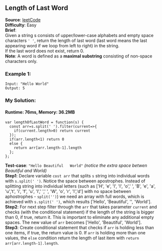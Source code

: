 ## Length of Last Word

**Source**: [leetCode](https://leetcode.com/problems/length-of-last-word/)  
**Difficulty**: Easy   
**Brief**:  
Given a string s consists of upper/lower-case alphabets and empty space characters ```' '```, return the length of last word (last word means the last appearing word if we loop from left to right) in the string.  
If the last word does not exist, return 0.  
**Note**: A word is defined as a **maximal substring** consisting of non-space characters only.  


### Example 1:
```
Input: "Hello World"
Output: 5
```


### My Solution:
#### Runtime: 76ms, Memory: 36.2MB
```
var lengthOfLastWord = function(s) {
  const arr=s.split(' ').filter(current=>{
    if(current.length>0) return current
  });
  if(arr.length<1) return 0
  else {
    return arr[arr.length-1].length
  };
};
```
**Test-case**: ```"Hello Beautiful   World"``` *(notice the extra space betwen Beautiful and World)*  
**Step1**: Declare variable ```cost arr``` that splits ```s``` string into individual words with ```s.split(' ')```. Notice the space between apostrophes. Instead of splitting string into individual letters (such as   ['H', 'e', 'l', 'l', 'o',' ', 'B', 'e', 'a', 'u','t', 'i', 'f', 'u', 'l',' ',' ', 'W', 'o', 'r', 'l','d'] with no space between aphostrophes - ```split('')```) we need an array with full words, which is achieved with ```s.split(' ')```, which results ['Hello', 'Beautiful', '', 'World'].  
**Step2**: For next step filter through the ```arr``` that takes parameter ```current``` and checks (with the conditional statement) if the length of the string is bigger than 0, if true, return it. This is important to eliminate any additional empty spaces. The new value of ```arr``` becomes ['Hello', 'Beautiful', 'World'].    
**Step3**: Create conditional statement that checks if ```arr``` is holding less than one items, if true, the return value is 0. If ```arr``` is holding more than one values, the ```else``` condition return the length of last item with ```return arr[arr.length-1].length```.

